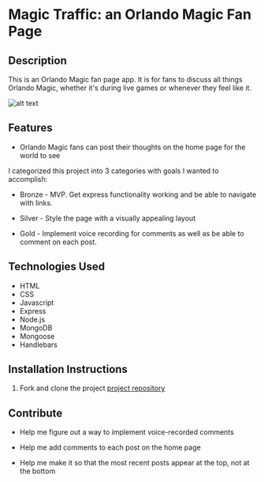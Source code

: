 # Magic Traffic: an Orlando Magic Fan Page 

## Description

This is an Orlando Magic fan page app. It is for fans to discuss all things Orlando Magic, whether it's during live games or whenever they feel like it.

![alt text](./public/img/AGscreenshot.png)

## Features

* Orlando Magic fans can post their thoughts on the home page for the world to see

I categorized this project into 3 categories with goals I wanted to accomplish:

* Bronze - MVP. Get express functionality working and be able to navigate with links.

* Silver - Style the page with a visually appealing layout

* Gold - Implement voice recording for comments as well as be able to comment on each post. 

## Technologies Used

* HTML
* CSS
* Javascript
* Express
* Node.js
* MongoDB
* Mongoose
* Handlebars

## Installation Instructions

1. Fork and clone the project [project repository](https://github.com/danielpickert/Project2)

## Contribute

* Help me figure out a way to implement voice-recorded comments

* Help me add comments to each post on the home page

* Help me make it so that the most recent posts appear at the top, not at the bottom


